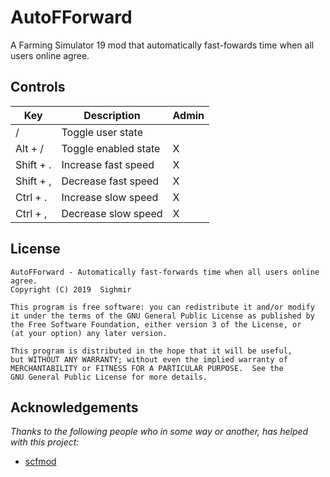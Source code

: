 # AutoFForward
A Farming Simulator 19 mod that automatically fast-fowards time when all users online agree.

## Controls
| Key | Description | Admin
| --- | --- | ---
| / | Toggle user state
| Alt + / | Toggle enabled state | X
| Shift + . | Increase fast speed | X
| Shift + , | Decrease fast speed | X
| Ctrl + . | Increase slow speed | X
| Ctrl + , | Decrease slow speed | X

## License
```
AutoFForward - Automatically fast-forwards time when all users online agree.
Copyright (C) 2019  Sighmir

This program is free software: you can redistribute it and/or modify
it under the terms of the GNU General Public License as published by
the Free Software Foundation, either version 3 of the License, or
(at your option) any later version.

This program is distributed in the hope that it will be useful,
but WITHOUT ANY WARRANTY; without even the implied warranty of
MERCHANTABILITY or FITNESS FOR A PARTICULAR PURPOSE.  See the
GNU General Public License for more details.
```

## Acknowledgements
*Thanks to the following people who in some way or another, has helped with this project:*
* [scfmod](https://github.com/scfmod)